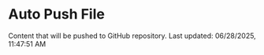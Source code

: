 # Auto Push File

Content that will be pushed to GitHub repository.
Last updated: 06/28/2025, 11:47:51 AM